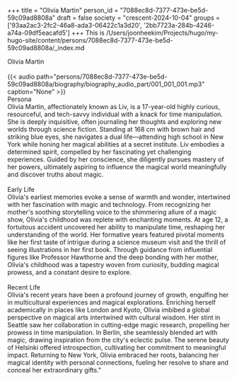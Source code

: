 +++
title = "Olivia Martin"
person_id = "7088ec8d-7377-473e-be5d-59c09ad8808a"
draft = false
society = "crescent-2024-10-04"
groups = ['93aa2ac3-2fc2-46a8-ada3-06422c1a3d20', '2bb7723a-284b-4246-a74a-09df5eacafd5']
+++
This is /Users/joonheekim/Projects/hugo/my-hugo-site/content/persons/7088ec8d-7377-473e-be5d-59c09ad8808a/_index.md

<div class="h1_1_right">Olivia Martin</div><br>
{{< audio
    path="persons/7088ec8d-7377-473e-be5d-59c09ad8808a/biography/biography_audio_part/001_001_001.mp3" 
    caption="None"
>}}
<br>
<div class="h2">Persona</div><div class="plain">Olivia Martin, affectionately known as Liv, is a 17-year-old highly curious, resourceful, and tech-savvy individual with a knack for time manipulation. She is deeply inquisitive, often journaling her thoughts and exploring new worlds through science fiction. Standing at 168 cm with brown hair and striking blue eyes, she navigates a dual life—attending high school in New York while honing her magical abilities at a secret institute. Liv embodies a determined spirit, compelled by her fascinating yet challenging experiences. Guided by her conscience, she diligently pursues mastery of her powers, ultimately aspiring to influence the magical world meaningfully and discover truths about magic.</div><br>
<div class="h2">Early Life</div><div class="plain">Olivia's earliest memories evoke a sense of warmth and wonder, intertwined with her fascination with magic and technology. From recognizing her mother's soothing storytelling voice to the shimmering allure of a magic show, Olivia's childhood was replete with enchanting moments. At age 12, a fortuitous accident uncovered her ability to manipulate time, reshaping her understanding of the world. Her formative years featured pivotal moments like her first taste of intrigue during a science museum visit and the thrill of seeing illustrations in her first book. Through guidance from influential figures like Professor Hawthorne and the deep bonding with her mother, Olivia's childhood was a tapestry woven from curiosity, budding magical prowess, and a constant desire to explore.</div><br>
<div class="h2">Recent Life</div><div class="plain">Olivia's recent years have been a profound journey of growth, engulfing her in multicultural experiences and magical explorations. Enriching herself academically in places like London and Kyoto, Olivia imbibed a global perspective on magical arts intertwined with cultural wisdom. Her stint in Seattle saw her collaboration in cutting-edge magic research, propelling her prowess in time manipulation. In Berlin, she seamlessly blended art with magic, drawing inspiration from the city's eclectic pulse. The serene beauty of Helsinki offered introspection, cultivating her commitment to meaningful impact. Returning to New York, Olivia embraced her roots, balancing her magical identity with personal connections, fueling her resolve to share and conceal her extraordinary gifts."</div><br>
